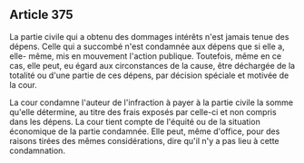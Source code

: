 Article 375
----
La partie civile qui a obtenu des dommages intérêts n'est jamais tenue des
dépens. Celle qui a succombé n'est condamnée aux dépens que si elle a, elle-
même, mis en mouvement l'action publique. Toutefois, même en ce cas, elle peut,
eu égard aux circonstances de la cause, être déchargée de la totalité ou d'une
partie de ces dépens, par décision spéciale et motivée de la cour.

La cour condamne l'auteur de l'infraction à payer à la partie civile la somme
qu'elle détermine, au titre des frais exposés par celle-ci et non compris dans
les dépens. La cour tient compte de l'équité ou de la situation économique de la
partie condamnée. Elle peut, même d'office, pour des raisons tirées des mêmes
considérations, dire qu'il n'y a pas lieu à cette condamnation.
